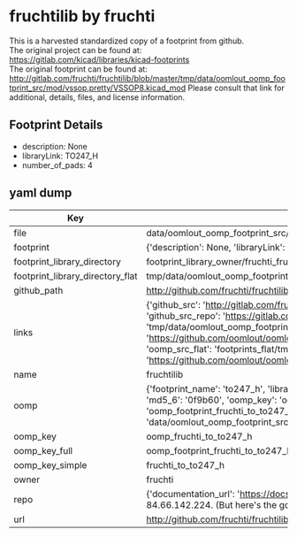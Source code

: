 # fruchtilib by fruchti  
This is a harvested standardized copy of a footprint from github.  
The original project can be found at:  
https://gitlab.com/kicad/libraries/kicad-footprints  
The original footprint can be found at:
http://gitlab.com/fruchti/fruchtilib/blob/master/tmp/data/oomlout_oomp_footprint_src/mod/vssop.pretty/VSSOP8.kicad_mod
Please consult that link for additional, details, files, and license information.  
## Footprint Details
* description: None  
* libraryLink: TO247_H  
* number_of_pads: 4  
## yaml dump  
| Key | Value |  
| --- | --- |  
| file | data/oomlout_oomp_footprint_src/fruchtilib/mod/to.pretty/TO247_H.kicad_mod |  
| footprint | {'description': None, 'libraryLink': 'TO247_H', 'number_of_pads': 4} |  
| footprint_library_directory | footprint_library_owner/fruchti_fruchtilib |  
| footprint_library_directory_flat | tmp/data/oomlout_oomp_footprint_src/footprints_flat/fruchti_to_to247_h/working |  
| github_path | http://github.com/fruchti/fruchtilib/blob/master/tmp/data/oomlout_oomp_footprint_src/mod/to.pretty/TO247_H.kicad_mod |  
| links | {'github_src': 'http://gitlab.com/fruchti/fruchtilib/blob/master/tmp/data/oomlout_oomp_footprint_src/mod/vssop.pretty/VSSOP8.kicad_mod', 'github_src_repo': 'https://gitlab.com/kicad/libraries/kicad-footprints', 'oomp_bot': 'tmp/data/oomlout_oomp_footprint_src/footprints/fruchti_to_to247_h/working', 'oomp_bot_github': 'https://github.com/oomlout/oomlout_oomp_footprint_bot/tree/main/tmp/data/oomlout_oomp_footprint_src/footprints/fruchti_to_to247_h/working', 'oomp_src_flat': 'footprints_flat/tmp/data/oomlout_oomp_footprint_src/footprints_flat/fruchti_to_to247_h/working', 'oomp_src_flat_github': 'https://github.com/oomlout/oomlout_oomp_footprint_src/tree/main/tmp/data/oomlout_oomp_footprint_src/footprints_flat/fruchti_to_to247_h/working'} |  
| name | fruchtilib |  
| oomp | {'footprint_name': 'to247_h', 'library_name': 'to', 'md5': '0f9b6017c618dbfb18a42191a50d30d9', 'md5_10': '0f9b6017c6', 'md5_5': '0f9b6', 'md5_6': '0f9b60', 'oomp_key': 'oomp_fruchti_to_to247_h', 'oomp_key_extra': 'oomp_footprint_fruchti_to_to247_h', 'oomp_key_full': 'oomp_footprint_fruchti_to_to247_h_0f9b60', 'oomp_key_simple': 'fruchti_to_to247_h', 'original_filename': 'data/oomlout_oomp_footprint_src/fruchtilib/mod/to.pretty/TO247_H.kicad_mod', 'owner_name': 'fruchti'} |  
| oomp_key | oomp_fruchti_to_to247_h |  
| oomp_key_full | oomp_footprint_fruchti_to_to247_h |  
| oomp_key_simple | fruchti_to_to247_h |  
| owner | fruchti |  
| repo | {'documentation_url': 'https://docs.github.com/rest/overview/resources-in-the-rest-api#rate-limiting', 'message': "API rate limit exceeded for 84.66.142.224. (But here's the good news: Authenticated requests get a higher rate limit. Check out the documentation for more details.)"} |  
| url | http://github.com/fruchti/fruchtilib |  

